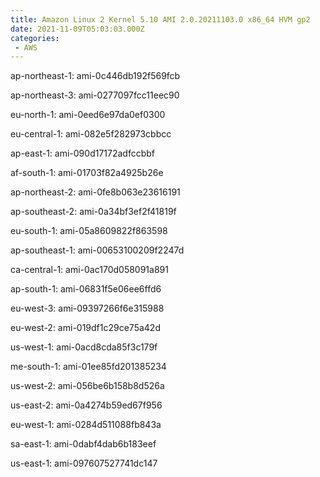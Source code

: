 ```yaml
---
title: Amazon Linux 2 Kernel 5.10 AMI 2.0.20211103.0 x86_64 HVM gp2
date: 2021-11-09T05:03:03.000Z
categories:
 - AWS
---
```


ap-northeast-1: ami-0c446db192f569fcb

ap-northeast-3: ami-0277097fcc11eec90

eu-north-1: ami-0eed6e97da0ef0300

eu-central-1: ami-082e5f282973cbbcc

ap-east-1: ami-090d17172adfccbbf

af-south-1: ami-01703f82a4925b26e

ap-northeast-2: ami-0fe8b063e23616191

ap-southeast-2: ami-0a34bf3ef2f41819f

eu-south-1: ami-05a8609822f863598

ap-southeast-1: ami-00653100209f2247d

ca-central-1: ami-0ac170d058091a891

ap-south-1: ami-06831f5e06ee6ffd6

eu-west-3: ami-09397266f6e315988

eu-west-2: ami-019df1c29ce75a42d

us-west-1: ami-0acd8cda85f3c179f

me-south-1: ami-01ee85fd201385234

us-west-2: ami-056be6b158b8d526a

us-east-2: ami-0a4274b59ed67f956

eu-west-1: ami-0284d511088fb843a

sa-east-1: ami-0dabf4dab6b183eef

us-east-1: ami-097607527741dc147

